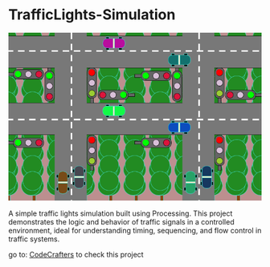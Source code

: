 # TrafficLights-Simulation

![Traffic Lights Simulation](traffic.png)

A simple traffic lights simulation built using Processing. This project demonstrates the logic and behavior of traffic signals in a controlled environment, ideal for understanding timing, sequencing, and flow control in traffic systems.

go to: [CodeCrafters](https://code-crafters-b6273b.gitlab.io/) to check this project
